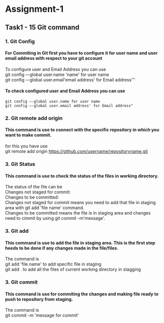 # Assignment-1 
## Task1 - 15 Git command
### 1. Git Config
#### For Commiting in Git first you have to configure it for user name and user email address with respect to your git account
To configure user and Email Address you can use    
    git config –-global user.name 'name' for user name    
    git config –-global user.email'email address' for Email address'''

#### To check configured user and Email Address you can use    
    git config –-global user.name for user name    
    git config –-global user.email address' for Email address"

### 2. Git remote add origin
#### This command is use to connect with the specific repository in which you want to make commit.
for this you have use    
    git remote add origin https://github.com/username/repositoryname.git

### 3. Git Status
#### This command is use to check the status of the files in working directory.         
The status of the file can be     
    Changes not staged for commit:      
    Changes to be committed:   
Changes not staged for commit means you need to add that file in staging area with git add 'file name' command.      
Changes to be committed means the file is in staging area and changes need to cimmit by using git commit -m'message'.    

### 3. Git add    
#### This command is use to add the file in staging area. This is the first step heeds to be done if any changes made in the file/files.   
The command is     
        git add 'file name' to add specific file in staging    
        git add . to add all the files of current working directory in stagging    

### 3. Git commit
#### This command is use for commiting the changes and making file ready to push to repository from staging.    
The command is    
        git commit -m 'message for commit'     

